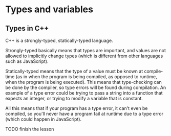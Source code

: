 # Types and variables

## Types in C++
C++ is a strongly-typed, statically-typed language. 

Strongly-typed basically means that types are important, and values are not 
allowed to implicitly change types (which is different from other languages such 
as JavaScript).

Statically-typed means that the type of a value must be known at compile-time 
(as in when the program is being compiled, as opposed to runtime, when the 
program is being executed). This means that type-checking can be done by the 
compiler, so type errors will be found during compilation. An example of a 
type error could be trying to pass a string into a function that expects an 
integer, or trying to modify a variable that is constant. 

All this means that if your program has a type error, it can't even be compiled,
so you'll never have a program fail at runtime due to a type error (which could 
happen in JavaScript).

TODO finish the lesson